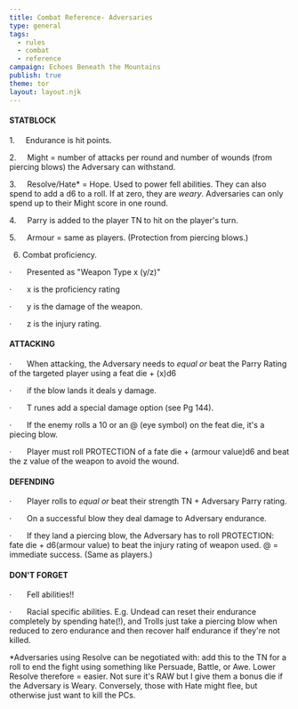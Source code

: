 ```yaml
---
title: Combat Reference- Adversaries
type: general
tags:
  - rules
  - combat
  - reference
campaign: Echoes Beneath the Mountains
publish: true
theme: tor
layout: layout.njk
---
```


#### STATBLOCK

1.     Endurance is hit points.

2.     Might = number of attacks per round and number of wounds (from piercing blows) the Adversary can withstand.

3.     Resolve/Hate* = Hope. Used to power fell abilities. They can also spend to add a d6 to a roll. If at zero, they are _weary_. Adversaries can only spend up to their Might score in one round.

4.     Parry is added to the player TN to hit on the player's turn.

5.     Armour = same as players. (Protection from piercing blows.)

6. Combat proficiency.

·       Presented as "Weapon Type x (y/z)"

·       x is the proficiency rating

·       y is the damage of the weapon.

·       z is the injury rating.

#### ATTACKING

·       When attacking, the Adversary needs to _equal or_ beat the Parry Rating of the targeted player using a feat die + (x)d6

·       if the blow lands it deals y damage.

·       T runes add a special damage option (see Pg 144).

·       If the enemy rolls a 10 or an @ (eye symbol) on the feat die, it's a piecing blow.

·       Player must roll PROTECTION of a fate die + (armour value)d6 and beat the z value of the weapon to avoid the wound.

#### DEFENDING

·       Player rolls to _equal or_ beat their strength TN + Adversary Parry rating.

·       On a successful blow they deal damage to Adversary endurance.

·       If they land a piercing blow, the Adversary has to roll PROTECTION: fate die + d6(armour value) to beat the injury rating of weapon used. @ = immediate success. (Same as players.)

#### DON'T FORGET

·       Fell abilities!!

·       Racial specific abilities. E.g. Undead can reset their endurance completely by spending hate(!), and Trolls just take a piercing blow when reduced to zero endurance and then recover half endurance if they're not killed.

*Adversaries using Resolve can be negotiated with: add this to the TN for a roll to end the fight using something like Persuade, Battle, or Awe. Lower Resolve therefore = easier. Not sure it's RAW but I give them a bonus die if the Adversary is Weary. Conversely, those with Hate might flee, but otherwise just want to kill the PCs.